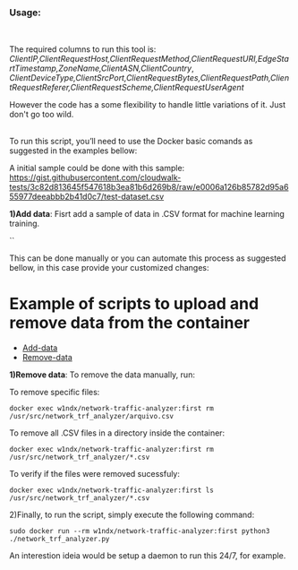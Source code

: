 <h3>Usage:</h3><br>

The required columns to run this tool is:<br>
*ClientIP,ClientRequestHost,ClientRequestMethod,ClientRequestURI,EdgeStartTimestamp,ZoneName,ClientASN,ClientCountry*,<br>
*ClientDeviceType,ClientSrcPort,ClientRequestBytes,ClientRequestPath,ClientRequestReferer,ClientRequestScheme,ClientRequestUserAgent*<br>


However the code has a some flexibility to handle little variations of it. Just don't go too wild.<br><br>

To run this script, you’ll need to use the Docker basic comands as suggested in the examples bellow:<br>



A initial sample could be done with this sample:<br>
https://gist.githubusercontent.com/cloudwalk-tests/3c82d813645f547618b3ea81b6d269b8/raw/e0006a126b85782d95a655977deeabbb2b41d0c7/test-dataset.csv<br>

**1)Add data**: Fisrt add a sample of data in .CSV format for machine learning training.<br>

``

This can be done manually or you can automate this process as suggested bellow, in this case provide your customized changes:<br>

# Example of scripts to upload and remove data from the container 
- [Add-data](add-data.sh)<br>
- [Remove-data](remove-data.sh)<br>


**1)Remove data**: To remove the data manually, run:<br>

To remove specific files:<br>

`docker exec w1ndx/network-traffic-analyzer:first rm /usr/src/network_trf_analyzer/arquivo.csv`<br>

To remove all .CSV files in a directory inside the container:<br>

`docker exec w1ndx/network-traffic-analyzer:first rm /usr/src/network_trf_analyzer/*.csv`

To verify if the files were removed sucessfuly:<br>

`docker exec w1ndx/network-traffic-analyzer:first ls /usr/src/network_trf_analyzer/*.csv`

2)Finally, to run the script, simply execute the following command:<br>

`sudo docker run --rm w1ndx/network-traffic-analyzer:first python3 ./network_trf_analyzer.py`

An interestion ideia would be setup a daemon to run this 24/7, for example.
